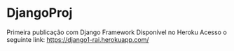 # DjangoProj
Primeira publicação com Django Framework
Disponível no Heroku
Acesso o seguinte link:
https://django1-rai.herokuapp.com/
